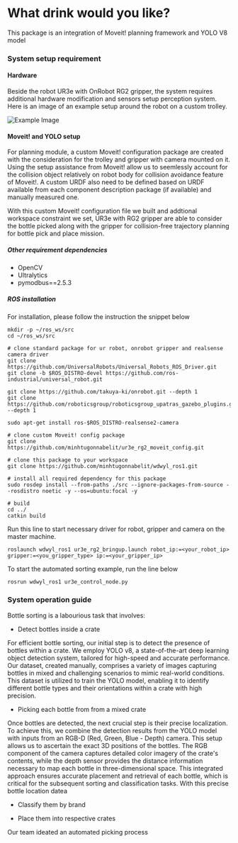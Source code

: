 # What drink would you like?

This package is an integration of Moveit! planning framework and YOLO V8 model

### System setup requirement

#### Hardware
Beside the robot UR3e with OnRobot RG2 gripper, the system requires additional hardware modification and sensors setup perception system.
Here is an image of an example setup around the robot on a custom trolley.

![Example Image](image/imfine.jpg)

#### Moveit! and YOLO setup
For planning module, a custom Moveit! configuration package are created with the consideration for the trolley and gripper with camera mounted on it. Using the setup assistance from Moveit! allow us to seemlessly account for the collision object relatively on robot body for collision avoidance feature of Moveit!. A custom URDF also need to be defined based on URDF available from each component description package (if available) and manually measured one.

With this custom Moveit! configuration file we built and addtional workspace constraint we set, UR3e with RG2 gripper are able to consider the bottle picked along with the gripper for collision-free trajectory planning for bottle pick and place mission.

##### Other requirement dependencies
 - OpenCV
 - Ultralytics
 - pymodbus==2.5.3

##### ROS installation
For installation, please follow the instruction the snippet below 
```shell
mkdir -p ~/ros_ws/src
cd ~/ros_ws/src 

# clone standard package for ur robot, onrobot gripper and realsense camera driver 
git clone https://github.com/UniversalRobots/Universal_Robots_ROS_Driver.git
git clone -b $ROS_DISTRO-devel https://github.com/ros-industrial/universal_robot.git

git clone https://github.com/takuya-ki/onrobot.git --depth 1
git clone https://github.com/roboticsgroup/roboticsgroup_upatras_gazebo_plugins.git --depth 1

sudo apt-get install ros-$ROS_DISTRO-realsense2-camera

# clone custom Moveit! config package
git clone https://github.com/minhtugonnabelit/ur3e_rg2_moveit_config.git

# clone this package to your workspace
git clone https://github.com/minhtugonnabelit/wdwyl_ros1.git

# install all required dependency for this package
sudo rosdep install --from-paths ./src --ignore-packages-from-source --rosdistro noetic -y --os=ubuntu:focal -y

# build
cd ../
catkin build
```

Run this line to start necessary driver for robot, gripper and camera on the master machine. 
```shell
roslaunch wdwyl_ros1 ur3e_rg2_bringup.launch robot_ip:=<your_robot_ip> gripper:=<you_gripper_type> ip:=<your_gripper_ip> 
```

To start the automated sorting example, run the line below
```shell
rosrun wdwyl_ros1 ur3e_control_node.py
```

### System operation guide
Bottle sorting is a labourious task that involves:

- Detect bottles inside a crate

For efficient bottle sorting, our initial step is to detect the presence of bottles within a crate. We employ YOLO v8, a state-of-the-art deep learning object detection system, tailored for high-speed and accurate performance. Our dataset, created manually, comprises a variety of images capturing bottles in mixed and challenging scenarios to mimic real-world conditions. This dataset is utilized to train the YOLO model, enabling it to identify different bottle types and their orientations within a crate with high precision.
  
- Picking each bottle from from a mixed crate

Once bottles are detected, the next crucial step is their precise localization. To achieve this, we combine the detection results from the YOLO model with inputs from an RGB-D (Red, Green, Blue - Depth) camera. This setup allows us to ascertain the exact 3D positions of the bottles. The RGB component of the camera captures detailed color imagery of the crate's contents, while the depth sensor provides the distance information necessary to map each bottle in three-dimensional space. This integrated approach ensures accurate placement and retrieval of each bottle, which is critical for the subsequent sorting and classification tasks. With this precise bottle location datea 


- Classify them by brand

- Place them into respective crates

Our team ideated an automated picking process 

